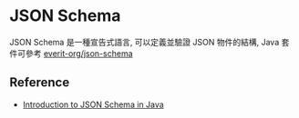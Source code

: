 # JSON Schema

JSON Schema 是一種宣告式語言, 可以定義並驗證 JSON 物件的結構, Java 套件可參考 [everit-org/json-schema](https://github.com/everit-org/json-schema.git)

## Reference

- [Introduction to JSON Schema in Java](https://www.baeldung.com/introduction-to-json-schema-in-java)